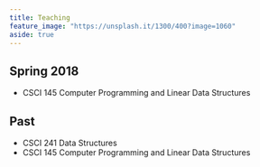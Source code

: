 ```yaml
---
title: Teaching
feature_image: "https://unsplash.it/1300/400?image=1060"
aside: true
---
```


## Spring 2018

* CSCI 145 Computer Programming and Linear Data Structures

## Past

* CSCI 241 Data Structures
* CSCI 145 Computer Programming and Linear Data Structures